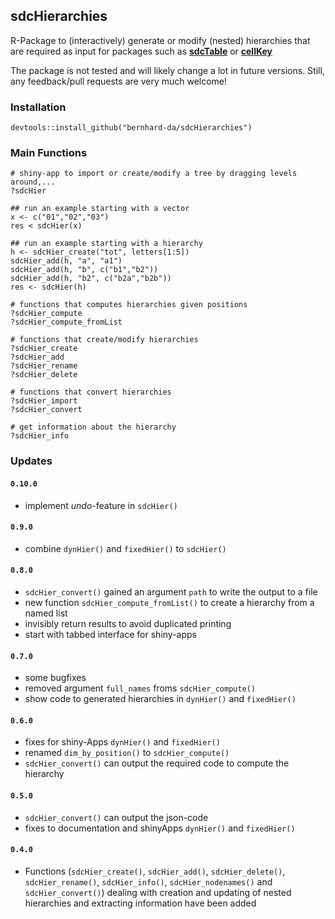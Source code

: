 ## sdcHierarchies

R-Package to (interactively) generate or modify (nested) hierarchies that are required as input for packages such as [**sdcTable**](https://cran.r-project.org/web/packages/sdcTable/index.html) or [**cellKey**](https://github.com/sdcTools/cellKey)

The package is not tested and will likely change a lot in future versions. Still, any feedback/pull requests are very much welcome!

### Installation
```
devtools::install_github("bernhard-da/sdcHierarchies")
```

### Main Functions
```
# shiny-app to import or create/modify a tree by dragging levels around,...
?sdcHier

## run an example starting with a vector
x <- c("01","02","03")
res < sdcHier(x)

## run an example starting with a hierarchy
h <- sdcHier_create("tot", letters[1:5])
sdcHier_add(h, "a", "a1")
sdcHier_add(h, "b", c("b1","b2"))
sdcHier_add(h, "b2", c("b2a","b2b"))
res <- sdcHier(h)

# functions that computes hierarchies given positions
?sdcHier_compute
?sdcHier_compute_fromList

# functions that create/modify hierarchies
?sdcHier_create
?sdcHier_add
?sdcHier_rename
?sdcHier_delete 

# functions that convert hierarchies
?sdcHier_import
?sdcHier_convert 

# get information about the hierarchy
?sdcHier_info 
```

### Updates
#### `0.10.0`
- implement *undo*-feature in `sdcHier()`

#### `0.9.0`
- combine `dynHier()` and `fixedHier()` to `sdcHier()`

#### `0.8.0`
- `sdcHier_convert()` gained an argument `path` to write the output to a file
- new function `sdcHier_compute_fromList()` to create a hierarchy from a named list
- invisibly return results to avoid duplicated printing
- start with tabbed interface for shiny-apps

#### `0.7.0`
- some bugfixes
- removed argument `full_names` froms `sdcHier_compute()`
- show code to generated hierarchies in `dynHier()` and `fixedHier()`

#### `0.6.0`
- fixes for shiny-Apps `dynHier()` and `fixedHier()`
- renamed `dim_by_position()` to `sdcHier_compute()`
- `sdcHier_convert()` can output the required code to compute the hierarchy

#### `0.5.0`
- `sdcHier_convert()` can output the json-code
- fixes to documentation and shinyApps `dynHier()` and `fixedHier()`

#### `0.4.0`
- Functions (`sdcHier_create()`, `sdcHier_add()`, `sdcHier_delete()`, `sdcHier_rename()`, `sdcHier_info()`, `sdcHier_nodenames()` and `sdcHier_convert()`) dealing with creation and updating of nested hierarchies and extracting information have been added

